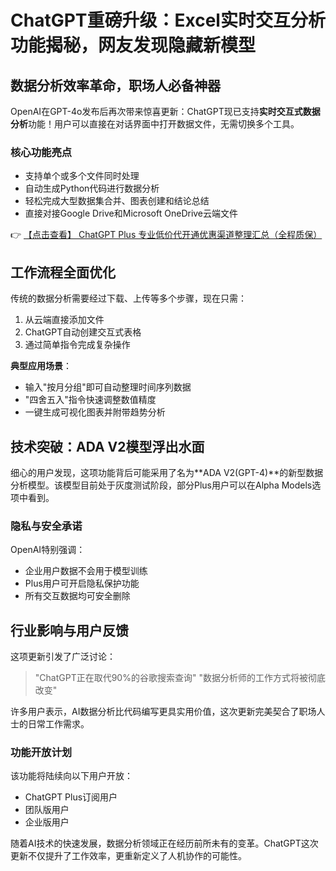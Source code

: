 # ChatGPT重磅升级：Excel实时交互分析功能揭秘，网友发现隐藏新模型

## 数据分析效率革命，职场人必备神器

OpenAI在GPT-4o发布后再次带来惊喜更新：ChatGPT现已支持**实时交互式数据分析**功能！用户可以直接在对话界面中打开数据文件，无需切换多个工具。

### 核心功能亮点
- 支持单个或多个文件同时处理
- 自动生成Python代码进行数据分析
- 轻松完成大型数据集合并、图表创建和结论总结
- 直接对接Google Drive和Microsoft OneDrive云端文件

👉 [【点击查看】 ChatGPT Plus 专业低价代开通优惠渠道整理汇总（全程质保）](https://bit.ly/DaiKai)

## 工作流程全面优化

传统的数据分析需要经过下载、上传等多个步骤，现在只需：
1. 从云端直接添加文件
2. ChatGPT自动创建交互式表格
3. 通过简单指令完成复杂操作

**典型应用场景**：
- 输入"按月分组"即可自动整理时间序列数据
- "四舍五入"指令快速调整数值精度
- 一键生成可视化图表并附带趋势分析

## 技术突破：ADA V2模型浮出水面

细心的用户发现，这项功能背后可能采用了名为**ADA V2(GPT-4)**的新型数据分析模型。该模型目前处于灰度测试阶段，部分Plus用户可以在Alpha Models选项中看到。

### 隐私与安全承诺
OpenAI特别强调：
- 企业用户数据不会用于模型训练
- Plus用户可开启隐私保护功能
- 所有交互数据均可安全删除

## 行业影响与用户反馈

这项更新引发了广泛讨论：
> "ChatGPT正在取代90%的谷歌搜索查询"
> "数据分析师的工作方式将被彻底改变"

许多用户表示，AI数据分析比代码编写更具实用价值，这次更新完美契合了职场人士的日常工作需求。

### 功能开放计划
该功能将陆续向以下用户开放：
- ChatGPT Plus订阅用户
- 团队版用户
- 企业版用户

随着AI技术的快速发展，数据分析领域正在经历前所未有的变革。ChatGPT这次更新不仅提升了工作效率，更重新定义了人机协作的可能性。